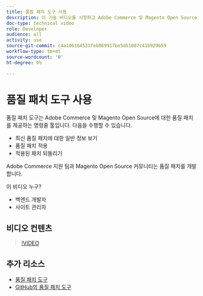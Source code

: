 ```yaml
---
title: 품질 패치 도구 사용
description: 이 기술 비디오를 시청하고 Adobe Commerce 및 Magento Open Source용 품질 패치 도구를 사용하는 방법을 알아봅니다.
doc-type: technical video
role: Developer
audience: all
activity: use
source-git-commit: c4a106164531feb069917be5db1007c41b929b59
workflow-type: tm+mt
source-wordcount: '0'
ht-degree: 0%

---
```


# 품질 패치 도구 사용

품질 패치 도구는 Adobe Commerce 및 Magento Open Source에 대한 품질 패치를 제공하는 명령줄 툴입니다. 다음을 수행할 수 있습니다.

- 최신 품질 패치에 대한 일반 정보 보기
- 품질 패치 적용
- 적용된 패치 되돌리기

Adobe Commerce 지원 팀과 Magento Open Source 커뮤니티는 품질 패치를 개발합니다.

이 비디오 누구?

- 백엔드 개발자
- 사이트 관리자

## 비디오 컨텐츠

>[!VIDEO](https://video.tv.adobe.com/v/344000?quality=12&learn=on)

## 추가 리소스

- [품질 패치 도구](https://devdocs.magento.com/quality-patches/tool.html)
- [GitHub의 품질 패치 도구](https://github.com/magento/quality-patches)

